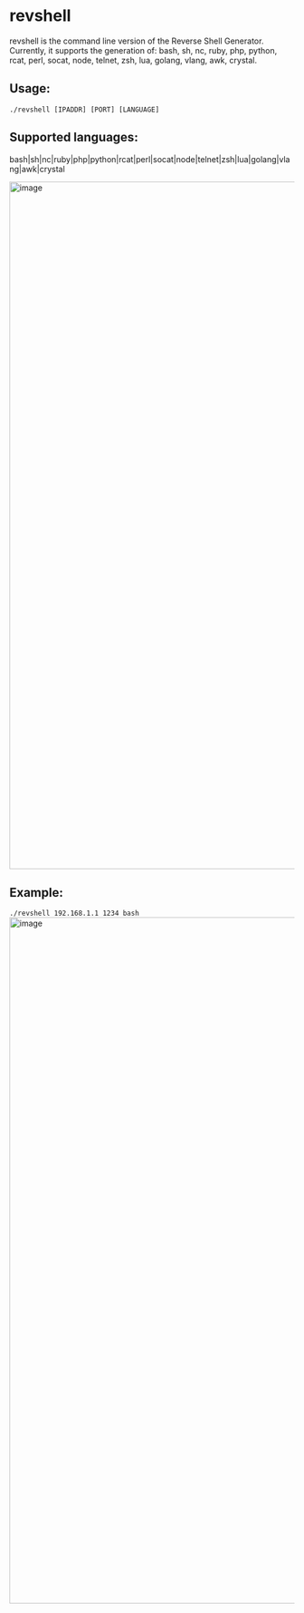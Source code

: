 # revshell
revshell is the command line version of the Reverse Shell Generator. Currently, it supports the generation of: bash, sh, nc, ruby, php, python, rcat, perl, socat, node, telnet, zsh, lua, golang, vlang, awk, crystal.

## Usage:

`./revshell [IPADDR] [PORT] [LANGUAGE]`

## Supported languages: 

bash|sh|nc|ruby|php|python|rcat|perl|socat|node|telnet|zsh|lua|golang|vlang|awk|crystal

<img width="1213" alt="image" src="https://github.com/BetterDefender/revshell/assets/59255707/fe9d2ff8-2d6c-4297-8615-c4ffbd8fb983">


## Example:

`./revshell 192.168.1.1 1234 bash`
<img width="1211" alt="image" src="https://github.com/BetterDefender/revshell/assets/59255707/56d65a16-42f3-435e-b349-759daf5df082">

